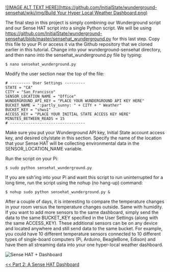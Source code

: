 [![IMAGE ALT TEXT HERE](https://github.com/InitialState/wunderground-sensehat/wiki/img/Build Your Hyper Local Weather Dashboard.png)](https://youtu.be/H55_NNx4swQ)

The final step in this project is simply combining our Wunderground script and our Sense HAT script into a single Python script. We will be using https://github.com/InitialState/wunderground-sensehat/blob/master/sensehat_wunderground.py for this last step. Copy this file to your Pi or access it via the Github repository that we cloned earlier in this tutorial. Change into your wunderground-sensehat directory, and then nano into the sensehat_wunderground.py file by typing:

    $ nano sensehat_wunderground.py

Modify the user section near the top of the file:

```
# --------- User Settings ---------
STATE = "CA"
CITY = "San_Francisco"
SENSOR_LOCATION_NAME = "Office"
WUNDERGROUND_API_KEY = "PLACE YOUR WUNDERGROUND API KEY HERE"
BUCKET_NAME = ":partly_sunny: " + CITY + " Weather"
BUCKET_KEY = "shwu1"
ACCESS_KEY = "PLACE YOUR INITIAL STATE ACCESS KEY HERE"
MINUTES_BETWEEN_READS = 15
# ---------------------------------
```

Make sure you put your Wunderground API key, Initial State account access key, and desired city/state in this section. Specify the name of the location that your Sense HAT will be collecting environmental data in the SENSOR_LOCATION_NAME variable.  

Run the script on your Pi:
```
$ sudo python sensehat_wunderground.py
```

If you are ssh'ing into your Pi and want this script to run uninterrupted for a long time, run the script using the nohup (no hang-up) command:

```
$ nohup sudo python sensehat_wunderground.py &
```

After a couple of days, it is interesting to compare the temperature changes in your room versus the temperature changes outside. Same with humidity. If you want to add more sensors to the same dashboard, simply send the data to the same BUCKET_KEY specified in the User Settings (along with the same ACCESS_KEY). These additional sensors can be on any device and located anywhere and still send data to the same bucket. For example, you could have 10 different temperature sensors connected to 10 different types of single-board computers (Pi, Arduino, BeagleBone, Edison) and have them all streaming data into your one hyper-local weather dashboard.  

![Sense HAT + Dashboard](https://github.com/InitialState/wunderground-sensehat/wiki/img/hyperlocal_dashboard.jpg)

[<< Part 2: A Sense HAT Dashboard](Part-2.-A-Sense-HAT-Dashboard)